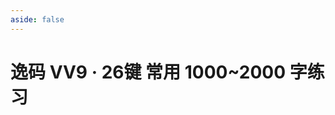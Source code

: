 ```yaml
---
aside: false
---
```

<script setup>
import Train from "@/train/TrainHanzi.vue"
import {high} from "../high.ts"
</script>
# 逸码 VV9 · 26键 常用 1000~2000 字练习

<Train name="vv9_26_danzi" zigenJson="/vv9-26/zigen.json" chaiJson="/vv9-26/chaifen.json" :range="[1000,2000]" :high/>